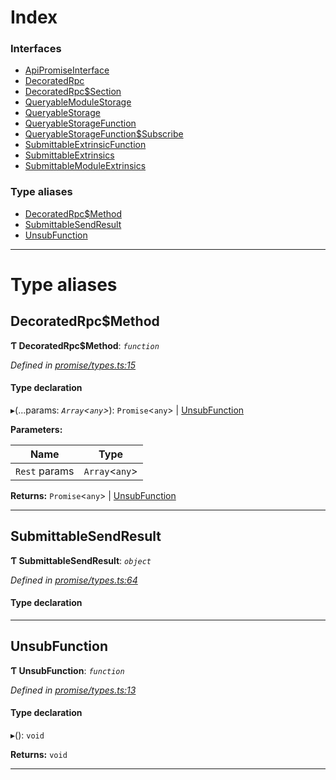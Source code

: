 

# Index

### Interfaces

* [ApiPromiseInterface](../interfaces/_promise_types_.apipromiseinterface.md)
* [DecoratedRpc](../interfaces/_promise_types_.decoratedrpc.md)
* [DecoratedRpc$Section](../interfaces/_promise_types_.decoratedrpc_section.md)
* [QueryableModuleStorage](../interfaces/_promise_types_.queryablemodulestorage.md)
* [QueryableStorage](../interfaces/_promise_types_.queryablestorage.md)
* [QueryableStorageFunction](../interfaces/_promise_types_.queryablestoragefunction.md)
* [QueryableStorageFunction$Subscribe](../interfaces/_promise_types_.queryablestoragefunction_subscribe.md)
* [SubmittableExtrinsicFunction](../interfaces/_promise_types_.submittableextrinsicfunction.md)
* [SubmittableExtrinsics](../interfaces/_promise_types_.submittableextrinsics.md)
* [SubmittableModuleExtrinsics](../interfaces/_promise_types_.submittablemoduleextrinsics.md)

### Type aliases

* [DecoratedRpc$Method](_promise_types_.md#decoratedrpc_method)
* [SubmittableSendResult](_promise_types_.md#submittablesendresult)
* [UnsubFunction](_promise_types_.md#unsubfunction)

---

# Type aliases

<a id="decoratedrpc_method"></a>

##  DecoratedRpc$Method

**Ƭ DecoratedRpc$Method**: *`function`*

*Defined in [promise/types.ts:15](https://github.com/polkadot-js/api/blob/07d6139/packages/api/src/promise/types.ts#L15)*

#### Type declaration
▸(...params: *`Array`<`any`>*): `Promise`<`any`> | [UnsubFunction](_promise_types_.md#unsubfunction)

**Parameters:**

| Name | Type |
| ------ | ------ |
| `Rest` params | `Array`<`any`> |

**Returns:** `Promise`<`any`> | [UnsubFunction](_promise_types_.md#unsubfunction)

___
<a id="submittablesendresult"></a>

##  SubmittableSendResult

**Ƭ SubmittableSendResult**: *`object`*

*Defined in [promise/types.ts:64](https://github.com/polkadot-js/api/blob/07d6139/packages/api/src/promise/types.ts#L64)*

#### Type declaration

___
<a id="unsubfunction"></a>

##  UnsubFunction

**Ƭ UnsubFunction**: *`function`*

*Defined in [promise/types.ts:13](https://github.com/polkadot-js/api/blob/07d6139/packages/api/src/promise/types.ts#L13)*

#### Type declaration
▸(): `void`

**Returns:** `void`

___

